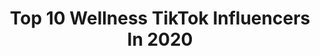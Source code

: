 ---
title: Top 10 Wellness TikTok Influencers In 2020
description: >-
  Find top wellness TikTok influencers in 2020. Most popular hashtags: #motivation #keepingactive #health #momsoftiktok.
platform: TikTok
profiles:
  - username: "sassy_dianne"
    fullname: >-
      wellnesswithsouthern
    location: "United States"
    followers: 7664
    engagement: 1702
    commentsToLikes: 0.142282
    id: ck9si9aduxrkk0j78h09c4d7w
    verified: false
    hashtags: "#aftermycoffee, #past, #lovethem, #bestfriends"
  - username: "beenietv6"
    fullname: >-
      Beenie TV
    location: "United States"
    followers: 4222
    engagement: 1315
    commentsToLikes: 0.089111
    id: cka6m32i05m100i78lwjh04r1
    verified: false
    hashtags: "#keepingactive, #periodhacks, #fashion, #periodtalk"
  - username: "laxmisurendran"
    fullname: >-
      lakshmiksurendran
    location: "India"
    followers: 19626
    engagement: 1655
    commentsToLikes: 0.036935
    id: cka8g9dh35pcd0i78f3zbwcas
    verified: false
    hashtags: "#laleattanfa, #tamilsongs, #vijayfans, #paripuvada"
  - username: "drthierryjacquemin"
    fullname: >-
      DrThierryJacquemin
    location: "United States"
    followers: 65963
    engagement: 876
    commentsToLikes: 0.069456
    id: ck9fx9k895jc70j78c92r6sun
    verified: false
    hashtags: "#immunity, #vitamind, #lipfiller, #imunidade"
  - username: "imhereandcare"
    fullname: >-
      Ro 💜
    location: "United States"
    followers: 45086
    engagement: 1100
    commentsToLikes: 0.036192
    id: ck9kg8mrz6qif0j782z2md5hc
    verified: false
    hashtags: "#played, #brokenheart, #yearbook2020, #beyourself"
  - username: "everariasmd"
    fullname: >-
      Ever Arias, MD
    location: "United States"
    followers: 2617
    engagement: 806
    commentsToLikes: 0.067504
    id: ckamlwyx2y1dx0i78x55ef5cl
    verified: false
    hashtags: "#spiritual, #duet, #bestfriend, #medstudents"
  - username: "doctorrose"
    fullname: >-
      Dr. Rose
    location: "United States"
    followers: 140161
    engagement: 543
    commentsToLikes: 0.032175
    id: ck83z7wmsyhx60j78cbt3vtpx
    verified: false
    hashtags: "#momsoftiktok, #dryeyes, #orthokeratology, #visiontherapy"
  - username: "bigleemurali"
    fullname: >-
      Biglee Murali
    location: "India"
    followers: 62820
    engagement: 499
    commentsToLikes: 0.039281
    id: ckaftkvzx5rdt0i78ribs8hyd
    verified: false
    hashtags: "#saysoremix, #goslow, #abschallenge, #snack"
  - username: "emilymparr"
    fullname: >-
      Emily Parr
    location: "Canada"
    followers: 2046
    engagement: 854
    commentsToLikes: 0.053917
    id: ckacfg21zqt000i788n329lm3
    verified: false
    hashtags: "#yinyang, #dating, #meditation, #purplehair"
  - username: "busybabeketo"
    fullname: >-
      Meagan Anderson
    location: "United States"
    followers: 79897
    engagement: 458
    commentsToLikes: 0.046720
    id: ck8adaie14o6j0j78fc4yakmf
    verified: false
    hashtags: "#workoutfromhome, #duet, #neverfitin, #littlethings"
---